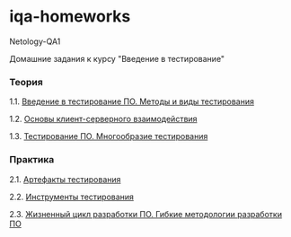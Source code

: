 # iqa-homeworks
Netology-QA1

Домашние задания к курсу "Введение в тестирование"

<h3>Теория</h3>
<p>1.1. <a href="https://github.com/netology-code/iqa-homeworks/blob/master/1.1">Введение в тестирование ПО. Методы и виды тестирования</a></p>
<p>1.2. <a href="https://github.com/netology-code/iqa-homeworks/blob/master/1.2">Основы клиент-серверного взаимодействия</a></p>
<p>1.3. <a href="https://github.com/netology-code/iqa-homeworks/blob/master/1.3">Тестирование ПО. Многообразие тестирования</a></p>
<h3>Практика</h3>
<p>2.1. <a href="https://github.com/netology-code/iqa-homeworks/blob/master/2.1">Артефакты тестирования</a></p>
<p>2.2. <a href="https://github.com/netology-code/iqa-homeworks/blob/master/2.2">Инструменты тестирования</a></p>
<p>2.3. <a href="https://github.com/netology-code/iqa-homeworks/blob/master/2.3">Жизненный цикл разработки ПО. Гибкие методологии разработки ПО</a></p>
